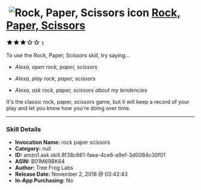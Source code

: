 # &nbsp;<img src="skill_icon" alt="Rock, Paper, Scissors icon" width="36"> [Rock, Paper, Scissors](http://alexa.amazon.com/#skills/amzn1.ask.skill.8f38c661-faea-4ce6-a9ef-3d0084c30f01)
![3 stars](../../images/ic_star_black_18dp_1x.png)![3 stars](../../images/ic_star_black_18dp_1x.png)![3 stars](../../images/ic_star_black_18dp_1x.png)![3 stars](../../images/ic_star_border_black_18dp_1x.png)![3 stars](../../images/ic_star_border_black_18dp_1x.png) 1

To use the Rock, Paper, Scissors skill, try saying...

* *Alexa, open rock, paper, scissors*

* *Alexa, play rock, paper, scissors*

* *Alexa, ask rock, paper, scissors about my tendencies*

It's the classic rock, paper, scissors game, but it will keep a record of your play and let you know how you're doing over time.

***

### Skill Details

* **Invocation Name:** rock paper scissors
* **Category:** null
* **ID:** amzn1.ask.skill.8f38c661-faea-4ce6-a9ef-3d0084c30f01
* **ASIN:** B01M69BK64
* **Author:** Tree Frog Labs
* **Release Date:** November 2, 2016 @ 03:42:43
* **In-App Purchasing:** No
